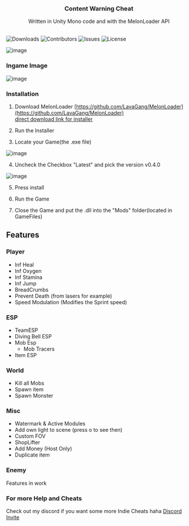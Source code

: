 <br/>
<p align="center">
  <h3 align="center">Content Warning Cheat</h3>

  <p align="center">
    Written in Unity Mono code and with the MelonLoader API
    <br/>
    <br/>
  </p>
</p>

![Downloads](https://img.shields.io/github/downloads/DXXNS/Content-Warning-Cheat/total) ![Contributors](https://img.shields.io/github/contributors/DXXNS/Content-Warning-Cheat?color=dark-green) ![Issues](https://img.shields.io/github/issues/DXXNS/Content-Warning-Cheat) ![License](https://img.shields.io/github/license/DXXNS/Content-Warning-Cheat) 



![image](https://github.com/DXXNS/Content-Warning-Cheat/assets/108888172/ea1b6a39-d1b1-4a21-8473-43f4687c8023)







### Ingame Image

![image](https://github.com/DXXNS/Content-Warning-Cheat/assets/108888172/0e3976e4-b7e6-490f-8cd6-990e54b869a0)



### Installation

1. Download MelonLoader [https://github.com/LavaGang/MelonLoader](https://github.com/LavaGang/MelonLoader)      
    [direct download link for installer](https://github.com/LavaGang/MelonLoader/releases/download/v0.6.2/MelonLoader.Installer.exe)
2. Run the Installer

3. Locate your Game(the .exe file)
 
![image](https://github.com/DXXNS/Content-Warning-Cheat/assets/108888172/4d6e5ae9-5645-479f-a00e-609dc505d691)


4. Uncheck the Checkbox "Latest" and pick the version v0.4.0

![image](https://github.com/DXXNS/Content-Warning-Cheat/assets/108888172/808914d5-747f-4ab6-95d9-1ec260e00092)


5. Press install

6. Run the Game

7. Close the Game and put the .dll into the "Mods" folder(located in GameFiles)

## Features

### Player
- Inf Heal
- Inf Oxygen
- Inf Stamina
- Inf Jump
- BreadCrumbs
- Prevent Death (from lasers for example)
- Speed Modulation (Modifies the Sprint speed)


### ESP
- TeamESP
- Diving Bell ESP
- Mob Esp
  - Mob Tracers
- Item ESP

### World
- Kill all Mobs
- Spawn item
- Spawn Monster


### Misc
- Watermark & Active Modules
- Add own light to scene (press o to see then)
- Custom FOV
- ShopLifter
- Add Money (Host Only)
- Duplicate item

### Enemy
Features in work



### For more Help and Cheats

Check out my discord if you want some more Indie Cheats haha [Discord Invite](https://discord.gg/9SbuC8puFN)
